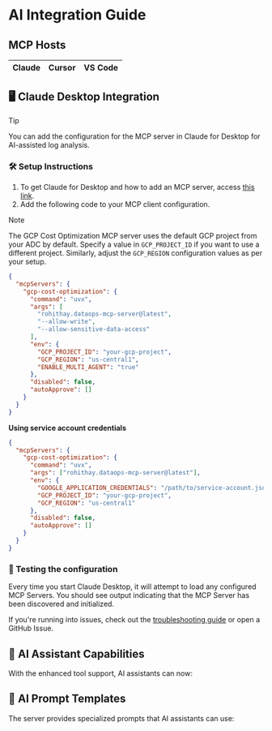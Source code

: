 # AI Integration Guide


## MCP Hosts
| Claude | Cursor | VS Code |
|:------:|:-------:|:-------:|


## 🖥️ Claude Desktop Integration

> [!TIP]
> You can add the configuration for the MCP server in Claude for Desktop for AI-assisted log analysis.

### 🛠️ Setup Instructions
1. To get Claude for Desktop and how to add an MCP server, access [this link](https://modelcontextprotocol.io/quickstart/user). 
2. Add the following code to your MCP client configuration. 
> [!NOTE]
> The GCP Cost Optimization MCP server uses the default GCP project from your ADC by default. Specify a value in `GCP_PROJECT_ID` if you want to use a different project. Similarly, adjust the `GCP_REGION` configuration values as per your setup.
```json
{
  "mcpServers": {
    "gcp-cost-optimization": {
      "command": "uvx",
      "args": [
        "rohithay.dataops-mcp-server@latest",
        "--allow-write",
        "--allow-sensitive-data-access"
      ],
      "env": {
        "GCP_PROJECT_ID": "your-gcp-project",
        "GCP_REGION": "us-central1",
        "ENABLE_MULTI_AGENT": "true"
      },
      "disabled": false,
      "autoApprove": []
    }
  }
}
```

**Using service account credentials**
```json
{
  "mcpServers": {
    "gcp-cost-optimization": {
      "command": "uvx",
      "args": ["rohithay.dataops-mcp-server@latest"],
      "env": {
        "GOOGLE_APPLICATION_CREDENTIALS": "/path/to/service-account.json",
        "GCP_PROJECT_ID": "your-gcp-project",
        "GCP_REGION": "us-central1"
      },
      "disabled": false,
      "autoApprove": []
    }
  }
}
```

### 🧪 Testing the configuration
Every time you start Claude Desktop, it will attempt to load any configured MCP Servers. You should see output indicating that the MCP Server has been discovered and initialized.

If you're running into issues, check out the [troubleshooting guide](./troubleshooting.md) or open a GitHub Issue. 


## 🔋 AI Assistant Capabilities

With the enhanced tool support, AI assistants can now:


## 💬 AI Prompt Templates

The server provides specialized prompts that AI assistants can use:
